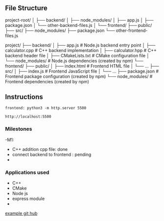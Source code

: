 #

## 
## File Structure

project-root/
│
├── backend/
│   ├── node_modules/
│   ├── app.js
│   ├── package.json
│   └── other-backend-files.js
│
└── frontend/
    ├── public/
    ├── src/
    ├── node_modules/
    ├── package.json
    └── other-frontend-files.js


project/
├── backend/
│   ├── app.js          # Node.js backend entry point
│   ├── calculator.cpp  # C++ backend implementation
│   ├── calculator.hpp  # C++ backend header file
│   ├── CMakeLists.txt  # CMake configuration file
│   └── node_modules/   # Node.js dependencies (created by npm)
└── frontend/
    ├── public/
    │   ├── index.html   # Frontend HTML file
    │   └── ...
    ├── src/
    │   ├── index.js     # Frontend JavaScript file
    │   └── ...
    ├── package.json     # Frontend package configuration (created by npm)
    └── node_modules/    # Frontend dependencies (created by npm)



## Instructions 

```
frontend: python3 -m http.server 5500
```
```
http://localhost:5500
```
### Milestones
-M1: 
- C++ addition cpp file: done
- connect backend to frontend : pending 
-  
### Applications used
- C++
- CMake
- Node js
- express module
- 


[example git hub](
https://github.com/mglush/calculator-webapp/blob/main/calculator_backend/CalcService.cpp)